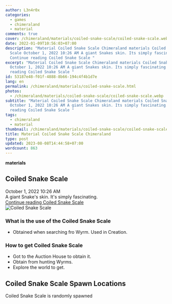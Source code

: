 ```yaml
---
author: L3n4r0x
categories:
  - games
  - chimeraland
  - material
comments: true
cover: /chimeraland/materials/coiled-snake-scale/coiled-snake-scale.webp
date: 2022-01-09T10:56:03+07:00
description: "Material Coiled Snake Scale Chimeraland materials Coiled Snake
  Scale October 1, 2022 10:26 AM A giant Snakes skin. Its simply fascinating.
  Continue reading Coiled Snake Scale "
excerpt: "Material Coiled Snake Scale Chimeraland materials Coiled Snake Scale
  October 1, 2022 10:26 AM A giant Snakes skin. Its simply fascinating. Continue
  reading Coiled Snake Scale "
id: 53187e48-f01f-4888-8b66-194c4f4b1d7e
lang: en
permalink: /chimeraland/materials/coiled-snake-scale.html
photos:
  - /chimeraland/materials/coiled-snake-scale/coiled-snake-scale.webp
subtitle: "Material Coiled Snake Scale Chimeraland materials Coiled Snake Scale
  October 1, 2022 10:26 AM A giant Snakes skin. Its simply fascinating. Continue
  reading Coiled Snake Scale "
tags:
  - chimeraland
  - material
thumbnail: /chimeraland/materials/coiled-snake-scale/coiled-snake-scale.webp
title: Material Coiled Snake Scale Chimeraland
type: post
updated: 2023-08-08T14:44:58+07:00
wordcount: 863
---
```


<link
  rel="stylesheet"
  href="https://rawcdn.githack.com/dimaslanjaka/Web-Manajemen/870a349/css/bootstrap-5-3-0-alpha3-wrapper.css"
/>
<section id="bootstrap-wrapper">
  <div data-bs-theme="dark">
    <div
      class="row g-0 border rounded overflow-hidden flex-md-row mb-4 shadow-sm position-relative bg-dark text-light"
    >
      <div class="col p-4 d-flex flex-column position-static">
        <strong class="d-inline-block mb-2 text-success">materials</strong>
        <h2 class="mb-0">Coiled Snake Scale</h2>
        <div class="mb-1 text-muted">October 1, 2022 10:26 AM</div>
        <div class="mb-2 border p-1">
          A giant Snake&#x27;s skin. It&#x27;s simply fascinating.
        </div>
        <a
          href="/chimeraland/materials/coiled-snake-scale.html"
          class="stretched-link d-none text-primary"
          >Continue reading Coiled Snake Scale</a
        >
      </div>
      <div class="col-auto d-none d-md-block d-lg-block">
        <img
          src="https://www.webmanajemen.com/chimeraland/materials/coiled-snake-scale/coiled-snake-scale.webp"
          alt="Coiled Snake Scale"
        />
      </div>
    </div>
    <div class="row">
      <div class="col-lg-6 col-12 mb-2">
        <div class="card">
          <div class="card-body">
            <h3 class="card-title">
              What is the use of the Coiled Snake Scale
            </h3>
            <div class="card-text">
              <ul>
                <li>Obtained when searching fro Wyrm. Used in Creation.</li>
              </ul>
            </div>
          </div>
        </div>
      </div>
      <div class="col-lg-6 col-12 mb-2">
        <div class="card">
          <div class="card-body">
            <h3 class="card-title">How to get Coiled Snake Scale</h3>
            <div class="card-text">
              <ul>
                <li>Got to the Auction House to obtain it.</li>
                <li>Obtain from hunting Wyrms.</li>
                <li>Explore the world to get.</li>
              </ul>
            </div>
          </div>
        </div>
      </div>
      <div class="col-12 mb-2">
        <h2>Coiled Snake Scale Spawn Locations</h2>
        <p>Coiled Snake Scale is randomly spawned</p>
      </div>
    </div>
  </div>
</section>